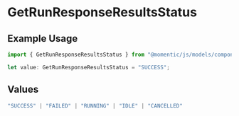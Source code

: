 # GetRunResponseResultsStatus

## Example Usage

```typescript
import { GetRunResponseResultsStatus } from "@momentic/js/models/components";

let value: GetRunResponseResultsStatus = "SUCCESS";
```

## Values

```typescript
"SUCCESS" | "FAILED" | "RUNNING" | "IDLE" | "CANCELLED"
```